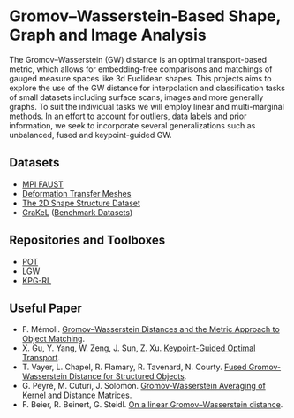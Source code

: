 # Gromov–Wasserstein-Based Shape, Graph and Image Analysis

The Gromov–Wasserstein (GW) distance is an optimal transport-based metric, 
which allows for embedding-free comparisons 
and matchings of gauged measure spaces like 3d Euclidean shapes. 
This projects aims to explore the use of the GW distance
for interpolation and classification tasks of small datasets 
including surface scans, images and more generally graphs. 
To suit the individual tasks 
we will employ linear and multi-marginal methods. 
In an effort to account for outliers, data labels and prior information, 
we seek to incorporate several generalizations 
such as unbalanced, fused and keypoint-guided GW.

## Datasets
* [MPI FAUST](https://faust-leaderboard.is.tuebingen.mpg.de/)
* [Deformation Transfer Meshes](http://people.csail.mit.edu/sumner/research/deftransfer/data.html)
* [The 2D Shape Structure Dataset](https://2dshapesstructure.github.io/)
* [GraKeL](https://ysig.github.io/GraKeL/0.1a8/index.html) ([Benchmark Datasets](https://ls11-www.cs.tu-dortmund.de/staff/morris/graphkerneldatasets))

## Repositories and Toolboxes
* [POT](https://pythonot.github.io/)
* [LGW](https://github.com/Gorgotha/LGW)
* [KPG-RL](https://github.com/XJTU-XGU/KPG-RL)

## Useful Paper
* F. Mémoli. [Gromov–Wasserstein Distances and the Metric Approach to Object Matching](https://media.adelaide.edu.au/acvt/Publications/2011/2011-Gromov%E2%80%93Wasserstein%20Distances%20and%20the%20Metric%20Approach%20to%20Object%20Matching.pdf).
* X. Gu, Y. Yang, W. Zeng, J. Sun, Z. Xu. [Keypoint-Guided Optimal Transport](https://arxiv.org/pdf/2303.13102.pdf).
* T. Vayer, L. Chapel, R. Flamary, R. Tavenard, N. Courty. [Fused Gromov-Wasserstein Distance for Structured Objects](https://www.mdpi.com/1999-4893/13/9/212/pdf?version=1599119885). 
* G. Peyré, M. Cuturi, J. Solomon. [Gromov-Wasserstein Averaging of Kernel and Distance Matrices](http://proceedings.mlr.press/v48/peyre16.pdf).
* F. Beier, R. Beinert, G. Steidl. [On a linear Gromov–Wasserstein distance](https://arxiv.org/pdf/2112.11964.pdf).
